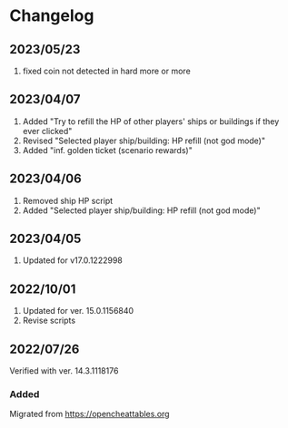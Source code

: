 # Changelog

## 2023/05/23
1. fixed coin not detected in hard more or more

## 2023/04/07
1. Added "Try to refill the HP of other players' ships or buildings if they ever clicked"
1. Revised "Selected player ship/building: HP refill (not god mode)"
1. Added "inf. golden ticket (scenario rewards)"

## 2023/04/06
1. Removed ship HP script
1. Added "Selected player ship/building: HP refill (not god mode)"

## 2023/04/05
1. Updated for v17.0.1222998

## 2022/10/01
1. Updated for ver. 15.0.1156840
1. Revise scripts

## 2022/07/26
Verified with ver. 14.3.1118176

### Added
Migrated from https://opencheattables.org
